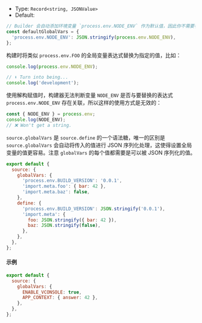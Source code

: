 - Type: `Record<string, JSONValue>`
- Default:

```ts
// Builder 会自动添加环境变量 `process.env.NODE_ENV` 作为默认值，因此你不需要手动添加它。
const defaultGlobalVars = {
  'process.env.NODE_ENV': JSON.stringify(process.env.NODE_ENV),
};
```

构建时将类似 `process.env.FOO` 的全局变量表达式替换为指定的值，比如：

```js
console.log(process.env.NODE_ENV);

// ⬇️ Turn into being...
console.log('development');
```

使用解构赋值时，构建器无法判断变量 `NODE_ENV` 是否与要替换的表达式 `process.env.NODE_ENV` 存在关联，所以这样的使用方式是无效的：

```js
const { NODE_ENV } = process.env;
console.log(NODE_ENV);
// ❌ Won't get a string.
```

`source.globalVars` 是 `source.define` 的一个语法糖，唯一的区别是 `source.globalVars` 会自动将传入的值进行 JSON 序列化处理，这使得设置全局变量的值更容易。注意 `globalVars` 的每个值都需要是可以被 JSON 序列化的值。

```js
export default {
  source: {
    globalVars: {
      'process.env.BUILD_VERSION': '0.0.1',
      'import.meta.foo': { bar: 42 },
      'import.meta.baz': false,
    },
    define: {
      'process.env.BUILD_VERSION': JSON.stringify('0.0.1'),
      'import.meta': {
        foo: JSON.stringify({ bar: 42 }),
        baz: JSON.stringify(false),
      },
    },
  },
};
```

#### 示例

```js
export default {
  source: {
    globalVars: {
      ENABLE_VCONSOLE: true,
      APP_CONTEXT: { answer: 42 },
    },
  },
};
```
